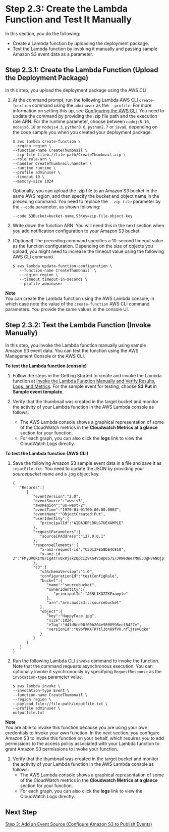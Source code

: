 # Step 2\.3: Create the Lambda Function and Test It Manually<a name="with-s3-example-upload-deployment-pkg"></a>

In this section, you do the following:
+ Create a Lambda function by uploading the deployment package\. 
+ Test the Lambda function by invoking it manually and passing sample Amazon S3 event data as a parameter\. 

## Step 2\.3\.1: Create the Lambda Function \(Upload the Deployment Package\)<a name="walkthrough-s3-events-adminuser-create-test-function-upload-zip-test-upload"></a>

In this step, you upload the deployment package using the AWS CLI\.

1. At the command prompt, run the following Lambda AWS CLI `create-function` command using the `adminuser` as the `--profile`\. For more information on setting this up, see [Configuring the AWS CLI](http://docs.aws.amazon.com/cli/latest/userguide/cli-chap-getting-started.html)\. You need to update the command by providing the \.zip file path and the execution role ARN\. For the runtime parameter, choose between `nodejs8.10`, `nodejs6.10` or `nodejs4.3`, `python3.6`, `python2.7` or `java8`, depending on the code sample you when you created your deployment package\.

   ```
   $ aws lambda create-function \
   --region region \
   --function-name CreateThumbnail \
   --zip-file fileb://file-path/CreateThumbnail.zip \
   --role role-arn \
   --handler CreateThumbnail.handler \
   --runtime runtime \
   --profile adminuser \
   --timeout 10 \
   --memory-size 1024
   ```

   Optionally, you can upload the \.zip file to an Amazon S3 bucket in the same AWS region, and then specify the bucket and object name in the preceding command\. You need to replace the `--zip-file` parameter by the `--code` parameter, as shown following:

   ```
   --code S3Bucket=bucket-name,S3Key=zip-file-object-key
   ```

1. Write down the function ARN\. You will need this in the next section when you add notification configuration to your Amazon S3 bucket\. 

1. \(Optional\) The preceding command specifies a 10\-second timeout value as the function configuration\. Depending on the size of objects you upload, you might need to increase the timeout value using the following AWS CLI command\.

   ```
   $ aws lambda update-function-configuration \
      --function-name CreateThumbnail  \
      --region region \
      --timeout timeout-in-seconds \
      --profile adminuser
   ```

**Note**  
You can create the Lambda function using the AWS Lambda console, in which case note the value of the `create-function` AWS CLI command parameters\. You provide the same values in the console UI\.

## Step 2\.3\.2: Test the Lambda Function \(Invoke Manually\)<a name="walkthrough-s3-events-adminuser-create-test-function-upload-zip-test-manual-invoke"></a>

In this step, you invoke the Lambda function manually using sample Amazon S3 event data\. You can test the function using the AWS Management Console or the AWS CLI\.

**To test the Lambda function \(console\)**

1. Follow the steps in the Getting Started to create and invoke the Lambda function at [Invoke the Lambda Function Manually and Verify Results, Logs, and Metrics](get-started-create-function.md#get-started-invoke-manually)\. For the sample event for testing, choose **S3 Put** in **Sample event template**\. 

1. Verify that the thumbnail was created in the target bucket and monitor the activity of your Lambda function in the AWS Lambda console as follows:
   + The AWS Lambda console shows a graphical representation of some of the CloudWatch metrics in the **Cloudwatch Metrics at a glance** section for your function\.
   +  For each graph, you can also click the **logs** link to view the CloudWatch Logs directly\.

**To test the Lambda function \(AWS CLI\)**

1. Save the following Amazon S3 sample event data in a file and save it as `inputFile.txt`\. You need to update the JSON by providing your *sourcebucket* name and a \.jpg object key\.

   ```
   {  
      "Records":[  
         {  
            "eventVersion":"2.0",
            "eventSource":"aws:s3",
            "awsRegion":"us-west-2",
            "eventTime":"1970-01-01T00:00:00.000Z",
            "eventName":"ObjectCreated:Put",
            "userIdentity":{  
               "principalId":"AIDAJDPLRKLG7UEXAMPLE"
            },
            "requestParameters":{  
               "sourceIPAddress":"127.0.0.1"
            },
            "responseElements":{  
               "x-amz-request-id":"C3D13FE58DE4C810",
               "x-amz-id-2":"FMyUVURIY8/IgAtTv8xRjskZQpcIZ9KG4V5Wp6S7S/JRWeUWerMUE5JgHvANOjpD"
            },
            "s3":{  
               "s3SchemaVersion":"1.0",
               "configurationId":"testConfigRule",
               "bucket":{  
                  "name":"sourcebucket",
                  "ownerIdentity":{  
                     "principalId":"A3NL1KOZZKExample"
                  },
                  "arn":"arn:aws:s3:::sourcebucket"
               },
               "object":{  
                  "key":"HappyFace.jpg",
                  "size":1024,
                  "eTag":"d41d8cd98f00b204e9800998ecf8427e",
                  "versionId":"096fKKXTRTtl3on89fVO.nfljtsv6qko"
               }
            }
         }
      ]
   }
   ```

1. Run the following Lambda CLI `invoke` command to invoke the function\. Note that the command requests asynchronous execution\. You can optionally invoke it synchronously by specifying `RequestResponse` as the `invocation-type` parameter value\.

   ```
   $ aws lambda invoke \
   --invocation-type Event \
   --function-name CreateThumbnail \
   --region region \
   --payload file://file-path/inputfile.txt \
   --profile adminuser \
   outputfile.txt
   ```
**Note**  
You are able to invoke this function because you are using your own credentials to invoke your own function\. In the next section, you configure Amazon S3 to invoke this function on your behalf, which requires you to add permissions to the access policy associated with your Lambda function to grant Amazon S3 permissions to invoke your function\.

1. Verify that the thumbnail was created in the target bucket and monitor the activity of your Lambda function in the AWS Lambda console as follows:
   + The AWS Lambda console shows a graphical representation of some of the CloudWatch metrics in the **Cloudwatch Metrics at a glance** section for your function\.
   +  For each graph, you can also click the **logs** link to view the CloudWatch Logs directly\.

## Next Step<a name="with-s3-example-upload-deployment-pkg-next-step"></a>

 [Step 3: Add an Event Source \(Configure Amazon S3 to Publish Events\)](with-s3-example-configure-event-source.md) 